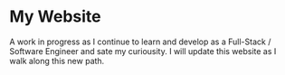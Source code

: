 # My Website
A work in progress as I continue to learn and develop as a Full-Stack / Software Engineer and sate my curiousity. I will update this website as I walk along this new path.